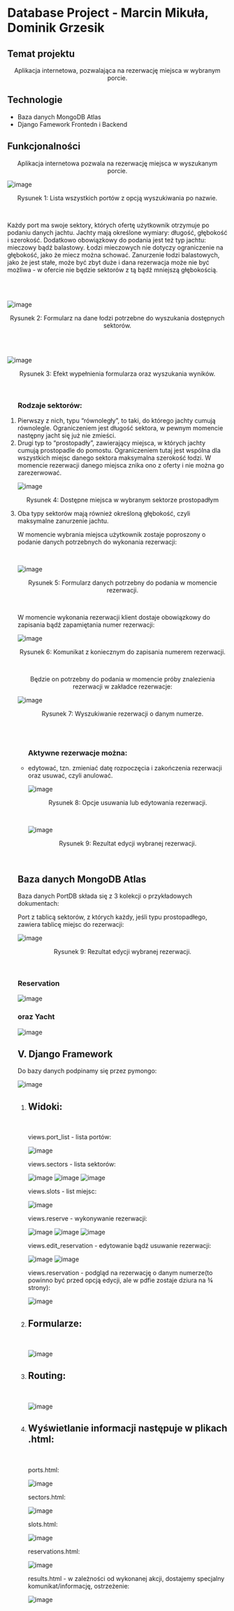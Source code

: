 # Database Project - Marcin Mikuła, Dominik Grzesik

<!-- ## Description:
Web application allowing to book a place in port on a lake.

## Technology:
  - MongoDB
  - Django -->

<h2> Temat projektu</h2>
<p align ="center">Aplikacja internetowa, pozwalająca na rezerwację miejsca w wybranym porcie.</p>

<h2> Technologie</h2>
<ul>
  <li> Baza danych MongoDB Atlas</li>
  <li> Django Famework Frontedn i Backend </li>
</ul>
 
<h2> Funkcjonalności</h2>
<p align ="center">Aplikacja internetowa pozwala na rezerwację miejsca w wyszukanym porcie.</p> 

![image](https://github.com/mamikula/DB-PROJECT/blob/master/screenshots/ports.png)

<p font-size="10px" align ="center"> Rysunek 1: Lista wszystkich portów z opcją wyszukiwania po nazwie. </p> 
<br>
<p> Każdy port ma swoje sektory, których ofertę użytkownik otrzymuje po podaniu danych jachtu. Jachty mają określone wymiary: długość, głębokość i szerokość. Dodatkowo obowiązkowy do podania jest też typ jachtu: mieczowy bądź balastowy. Łodzi mieczowych nie dotyczy ograniczenie na głębokość, jako że miecz można schować. Zanurzenie łodzi balastowych, jako że jest stałe, może być zbyt duże i dana rezerwacja może nie być możliwa - w ofercie nie będzie sektorów z tą bądź mniejszą głębokością.  </p>

<br><br>

![image](https://github.com/mamikula/DB-PROJECT/blob/master/screenshots/sector_search.png)
<p font-size="10px" align ="center"> Rysunek 2: Formularz na dane łodzi potrzebne do wyszukania dostępnych sektorów. </p> 

<br><br>

![image](https://github.com/mamikula/DB-PROJECT/blob/master/screenshots/sectors.png)
<p font-size="10px" align ="center"> Rysunek 3: Efekt wypełnienia formularza oraz wyszukania wyników. </p> 

<br>
 
<ol><h3>Rodzaje sektorów:</h3>
  <li>
    Pierwszy z nich, typu “równoległy”, to taki, do którego jachty cumują równolegle. Ograniczeniem jest długość sektora, w pewnym momencie następny jacht się już nie zmieści.
  </li>
  
  <li>
    Drugi typ to “prostopadły”, zawierający miejsca, w których jachty cumują prostopadle do pomostu. Ograniczeniem tutaj jest wspólna dla wszystkich miejsc danego sektora maksymalna szerokość łodzi. W momencie rezerwacji danego miejsca znika ono z oferty i nie można go zarezerwować.
    
 ![image](https://github.com/mamikula/DB-PROJECT/blob/master/screenshots/slots.png)
<p font-size="10px" align ="center"> Rysunek 4: Dostępne miejsca w wybranym sektorze prostopadłym  </p> 
  </li>
  
  <li>
    Oba typy sektorów mają również określoną głębokość, czyli maksymalne zanurzenie jachtu.
  </li>
</ul>

<p>W momencie wybrania miejsca użytkownik zostaje poproszony o podanie danych potrzebnych do wykonania rezerwacji:</p>

<br>

![image](https://github.com/mamikula/DB-PROJECT/blob/master/screenshots/reserve.png)
<p font-size="10px" align ="center"> Rysunek 5: Formularz danych potrzebny do podania w momencie rezerwacji. </p> 
<br>

<p>W momencie wykonania rezerwacji klient dostaje obowiązkowy do zapisania bądź zapamiętania numer rezerwacji:</p>

![image](https://github.com/mamikula/DB-PROJECT/blob/master/screenshots/reservation_complete.png)
<p font-size="10px" align ="center"> Rysunek 6: Komunikat z koniecznym do zapisania numerem rezerwacji. </p> 
<br>

<p align ="center">Będzie on potrzebny do podania w momencie próby znalezienia rezerwacji w zakładce rezerwacje: </p>

![image](https://github.com/mamikula/DB-PROJECT/blob/master/screenshots/reservation_search.png)
<p font-size="10px" align ="center"> Rysunek 7: Wyszukiwanie rezerwacji o danym numerze. </p> 
<br>
<br>

<ul><h3>Aktywne rezerwacje można:</h3>
  <li>edytować, tzn. zmieniać datę rozpoczęcia i zakończenia rezerwacji oraz usuwać, czyli anulować.
    
![image](https://github.com/mamikula/DB-PROJECT/blob/master/screenshots/edit_reservation.png)
<p font-size="10px" align ="center"> Rysunek 8: Opcje usuwania lub edytowania rezerwacji. </p> 
<br>
    
 ![image](https://github.com/mamikula/DB-PROJECT/blob/master/screenshots/reservation_modification_complete.png)
<p font-size="10px" align ="center"> Rysunek 9: Rezultat edycji wybranej rezerwacji.</p> 
<br>
    
  </li>
</ul>

 
<h2> Baza danych MongoDB Atlas </h2>

<p> Baza danych PortDB składa się z 3 kolekcji o przykładowych dokumentach: </p>

<p> Port z tablicą sektorów, z których każdy, jeśli typu prostopadłego, zawiera tablicę miejsc do rezerwacji: </p>

![image](https://github.com/mamikula/CampaignForProducts/blob/master/Screens/ss1.png)
<p font-size="10px" align ="center"> Rysunek 9: Rezultat edycji wybranej rezerwacji.</p> 
<br>

<h3> Reservation </h3>

![image](https://github.com/mamikula/CampaignForProducts/blob/master/Screens/ss1.png)
<br>

<h3> oraz Yacht </h3>

![image](https://github.com/mamikula/CampaignForProducts/blob/master/Screens/ss1.png)
<br>

<h2> V. Django Framework </h2>
<p> Do bazy danych podpinamy się przez pymongo: </p>

![image](https://github.com/mamikula/CampaignForProducts/blob/master/Screens/ss1.png)
<br>

<ol>
  <li> <h2> Widoki: </h2><br>
    
<p>views.port_list  - lista portów:</p>
    
![image](https://github.com/mamikula/CampaignForProducts/blob/master/Screens/ss1.png)
<br>
    
<p>views.sectors - lista sektorów:</p>
    
![image](https://github.com/mamikula/CampaignForProducts/blob/master/Screens/ss1.png)
![image](https://github.com/mamikula/CampaignForProducts/blob/master/Screens/ss1.png)
![image](https://github.com/mamikula/CampaignForProducts/blob/master/Screens/ss1.png)
<br>
    
<p>views.slots - list miejsc:</p>
    
![image](https://github.com/mamikula/CampaignForProducts/blob/master/Screens/ss1.png)
<br>
    
<p>views.reserve - wykonywanie rezerwacji:</p>
    
![image](https://github.com/mamikula/CampaignForProducts/blob/master/Screens/ss1.png)
![image](https://github.com/mamikula/CampaignForProducts/blob/master/Screens/ss1.png)
![image](https://github.com/mamikula/CampaignForProducts/blob/master/Screens/ss1.png)
<br>
    
<p>views.edit_reservation - edytowanie bądź usuwanie rezerwacji:</p>
    
![image](https://github.com/mamikula/CampaignForProducts/blob/master/Screens/ss1.png)
![image](https://github.com/mamikula/CampaignForProducts/blob/master/Screens/ss1.png)
<br>
    
<p>views.reservation - podgląd na rezerwację o danym numerze(to powinno być przed opcją edycji, ale w pdfie zostaje dziura na ¾ strony):</p>
    
![image](https://github.com/mamikula/CampaignForProducts/blob/master/Screens/ss1.png)
<br>
    
  </li>
  
  <li> <h2> Formularze: </h2><br>
    
![image](https://github.com/mamikula/CampaignForProducts/blob/master/Screens/ss1.png)
<br>
    
  </li>
  
  <li> <h2> Routing: </h2><br>
    
![image](https://github.com/mamikula/CampaignForProducts/blob/master/Screens/ss1.png)
<br>
    
  </li>
  
  <li> <h2> Wyświetlanie informacji następuje w plikach .html: </h2><br>
    
<p> ports.html: </p>
    
![image](https://github.com/mamikula/CampaignForProducts/blob/master/Screens/ss1.png)
<br>
    
<p> sectors.html: </p>

![image](https://github.com/mamikula/CampaignForProducts/blob/master/Screens/ss1.png)
<br>
    
<p> slots.html: </p>
    
![image](https://github.com/mamikula/CampaignForProducts/blob/master/Screens/ss1.png)
<br>
    
<p> reservations.html: </p>
    
![image](https://github.com/mamikula/CampaignForProducts/blob/master/Screens/ss1.png)
<br>
    
<p> results.html - w zależności od wykonanej akcji, dostajemy specjalny komunikat/informację, ostrzeżenie: </p>
    
![image](https://github.com/mamikula/CampaignForProducts/blob/master/Screens/ss1.png)
<br>
   
  </li>
</ol>
  














